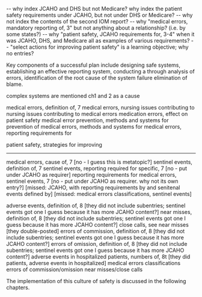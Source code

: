

-- why index JCAHO and DHS but not Medicare?  why index the patient safety requirements under JCAHO, but not under DHS or Medicare?
-- why not index the contents of the second IOM report?
-- why "medical errors, mandatory reporting of, 3" but not anything about a relationship? (i.e. by some states?)
-- why "patient safety, JCAHO requirements for, 3-4" when it was JCAHO, DHS, and Medicare all as examples of various requirements? 
-- "select actions for improving patient safety" is a learning objective; why no entries? 

Key components of a successful plan
include 
designing safe systems, 
establishing an effective reporting system, conducting a through analysis of errors, 
identification of the root cause of the system failure 
elimination of blame. 

complex systems are mentioned ch1 and 2 as a cause

medical errors, definition of, 7
medical errors, nursing issues contributing to
nursing issues contributing to medical errors
medication errors, effect on patient safety
medical error prevention, methods and systems for
prevention of medical errors, methods and systems for
medical errors, reporting requirements for

patient safety, strategies for improving

---

medical errors, cause of, 7 [no - I guess this is metatopic?]
sentinel events, definition of, 7 
sentinel events, reporting required for specific, 7 [no - put under JCAHO as requirer]
reporting requirements for medical errors, sentinel events, 7 [no - put under JCAHO as requirer. why not its own entry?]
[missed: JCAHO, with reporting requirements by and senitenal events defined by]
[missed: medical errors classifications, sentinel events]



adverse events, definition of, 8 [they did not include subentries; sentinel events got one I guess because it has more JCAHO content?]
near misses, definition of, 8 [they did not include subentries; sentinel events got one I guess because it has more JCAHO content?]
close calls, see near misses [they double-posted]
errors of commission, definition of, 8 [they did not include subentries; sentinel events got one I guess because it has more JCAHO content?]
errors of omission, definition of, 8 [they did not include subentries; sentinel events got one I guess because it has more JCAHO content?]
adverse events in hospitalized patients, numbers of, 8t [they did patients, adverse events in hospitalized]
medical errors classifications
	errors of commission/omission
	near misses/close calls


The
implementation of this culture of safety is discussed
in the following chapters.





